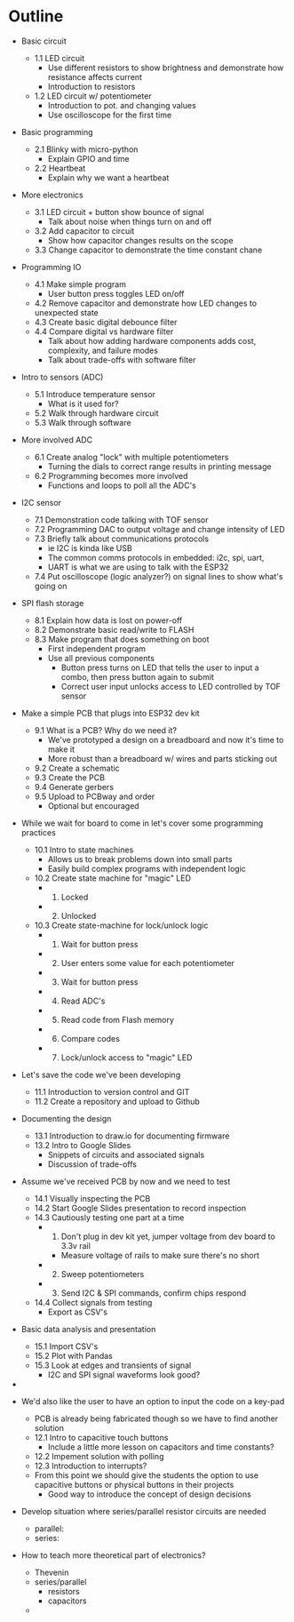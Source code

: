 # Outline

- Basic circuit
  - 1.1 LED circuit
    - Use different resistors to show brightness and demonstrate how resistance affects current
    - Introduction to resistors
  - 1.2 LED circuit w/ potentiometer
    - Introduction to pot. and changing values
    - Use oscilloscope for the first time
- Basic programming
  - 2.1 Blinky with micro-python
    - Explain GPIO and time
  - 2.2 Heartbeat
    - Explain why we want a heartbeat
- More electronics
  - 3.1 LED circuit + button show bounce of signal
    - Talk about noise when things turn on and off
  - 3.2 Add capacitor to circuit
    - Show how capacitor changes results on the scope
  - 3.3 Change capacitor to demonstrate the time constant chane
- Programming IO
  - 4.1 Make simple program
    - User button press toggles LED on/off
  - 4.2 Remove capacitor and demonstrate how LED changes to unexpected state
  - 4.3 Create basic digital debounce filter
  - 4.4 Compare digital vs hardware filter
    - Talk about how adding hardware components adds cost, complexity, and failure modes
    - Talk about trade-offs with software filter
- Intro to sensors (ADC)
  - 5.1 Introduce temperature sensor
    - What is it used for?  
  - 5.2 Walk through hardware circuit
  - 5.3 Walk through software
- More involved ADC
  - 6.1 Create analog "lock" with multiple potentiometers
    - Turning the dials to correct range results in printing message
  - 6.2 Programming becomes more involved
    - Functions and loops to poll all the ADC's
- I2C sensor
  - 7.1 Demonstration code talking with TOF sensor
  - 7.2 Programming DAC to output voltage and change intensity of LED
  - 7.3 Briefly talk about communications protocols
    - ie I2C is kinda like USB
    - The common comms protocols in embedded: i2c, spi, uart, 
    - UART is what we are using to talk with the ESP32
  - 7.4 Put oscilloscope (logic analyzer?) on signal lines to show what's going on
- SPI flash storage
  - 8.1 Explain how data is lost on power-off
  - 8.2 Demonstrate basic read/write to FLASH
  - 8.3 Make program that does something on boot
    - First independent program
    - Use all previous components
      - Button press turns on LED that tells the user to input a combo, then press button again to submit
      - Correct user input unlocks access to LED controlled by TOF sensor
- Make a simple PCB that plugs into ESP32 dev kit
  - 9.1 What is a PCB?  Why do we need it?
    - We've prototyped a design on a breadboard and now it's time to make it
    - More robust than a breadboard w/ wires and parts sticking out
  - 9.2 Create a schematic
  - 9.3 Create the PCB
  - 9.4 Generate gerbers
  - 9.5 Upload to PCBway and order
    - Optional but encouraged
- While we wait for board to come in let's cover some programming practices
  - 10.1 Intro to state machines
    - Allows us to break problems down into small parts
    - Easily build complex programs with independent logic
  - 10.2 Create state machine for "magic" LED
    - 1. Locked
    - 2. Unlocked
  - 10.3 Create state-machine for lock/unlock logic
    - 1. Wait for button press
    - 2. User enters some value for each potentiometer
    - 3. Wait for button press
    - 4. Read ADC's
    - 5. Read code from Flash memory
    - 6. Compare codes
    - 7. Lock/unlock access to "magic" LED
- Let's save the code we've been developing
  - 11.1 Introduction to version control and GIT
  - 11.2 Create a repository and upload to Github

- Documenting the design
  - 13.1 Introduction to draw.io for documenting firmware
  - 13.2 Intro to Google Slides
    - Snippets of circuits and associated signals
    - Discussion of trade-offs
- Assume we've received PCB by now and we need to test
  - 14.1 Visually inspecting the PCB
  - 14.2 Start Google Slides presentation to record inspection
  - 14.3 Cautiously testing one part at a time
    - 1. Don't plug in dev kit yet, jumper voltage from dev board to 3.3v rail
      - Measure voltage of rails to make sure there's no short
    - 2. Sweep potentiometers
    - 3. Send I2C & SPI commands, confirm chips respond
  - 14.4 Collect signals from testing
    - Export as CSV's
- Basic data analysis and presentation
  - 15.1 Import CSV's
  - 15.2 Plot with Pandas
  - 15.3 Look at edges and transients of signal
    - I2C and SPI signal waveforms look good?
- 




- We'd also like the user to have an option to input the code on a key-pad
  - PCB is already being fabricated though so we have to find another solution
  - 12.1 Intro to capacitive touch buttons
    - Include a little more lesson on capacitors and time constants?
  - 12.2 Impement solution with polling
  - 12.3 Introduction to interrupts?
  - From this point we should give the students the option to use capacitive buttons or physical buttons in their projects
    - Good way to introduce the concept of design decisions
- Develop situation where series/parallel resistor circuits are needed
  - parallel:
  - series: 
- How to teach more theoretical part of electronics?
  - Thevenin
  - series/parallel
    - resistors
    - capacitors
  - 